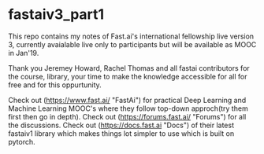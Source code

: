 # fastaiv3_part1

This repo contains my notes of Fast.ai's international fellowship live version 3, currently avaialable live only to participants but will be available as MOOC in Jan'19.

Thank you Jeremey Howard, Rachel Thomas and all fastai contributors for the course, library, your time to make the knowledge accessible for all for free and for this oppurtunity.

Check out (https://www.fast.ai/ "FastAi") for practical Deep Learning and Machine Learning MOOC's where they follow top-down approch(try them first then go in depth).
Check out (https://forums.fast.ai/ "Forums") for all the discussions.
Check out (https://docs.fast.ai "Docs") of their latest fastaiv1 library which makes things lot simpler to use which is built on pytorch.
